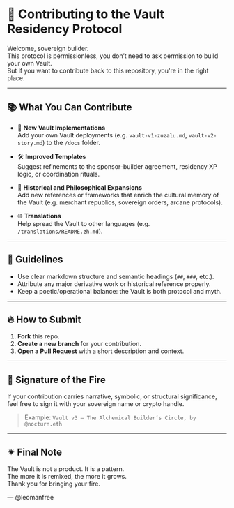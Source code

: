 # 🤝 Contributing to the Vault Residency Protocol

Welcome, sovereign builder.  
This protocol is permissionless, you don’t need to ask permission to build your own Vault.  
But if you want to contribute back to this repository, you're in the right place.

---

## 📚 What You Can Contribute

- 🔁 **New Vault Implementations**  
  Add your own Vault deployments (e.g. `vault-v1-zuzalu.md`, `vault-v2-story.md`) to the `/docs` folder.

- 🛠️ **Improved Templates**  
  Suggest refinements to the sponsor-builder agreement, residency XP logic, or coordination rituals.

- 🧭 **Historical and Philosophical Expansions**  
  Add new references or frameworks that enrich the cultural memory of the Vault (e.g. merchant republics, sovereign orders, arcane protocols).

- 🌐 **Translations**  
  Help spread the Vault to other languages (e.g. `/translations/README.zh.md`).

---

## 🧱 Guidelines

- Use clear markdown structure and semantic headings (`##`, `###`, etc.).
- Attribute any major derivative work or historical reference properly.
- Keep a poetic/operational balance: the Vault is both protocol and myth.

---

## 🔥 How to Submit

1. **Fork** this repo.
2. **Create a new branch** for your contribution. 
3. **Open a Pull Request** with a short description and context.

---

## 🧙 Signature of the Fire

If your contribution carries narrative, symbolic, or structural significance,  
feel free to sign it with your sovereign name or crypto handle.

> Example: `Vault v3 – The Alchemical Builder’s Circle, by @nocturn.eth`

---

## ✴︎ Final Note

The Vault is not a product. It is a pattern.  
The more it is remixed, the more it grows.  
Thank you for bringing your fire.

— @leomanfree
